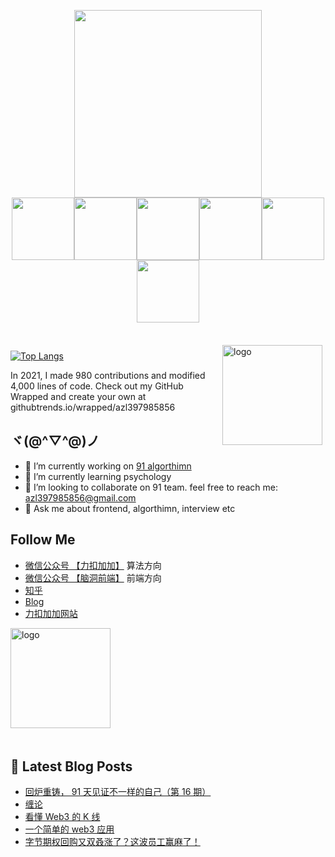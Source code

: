 

<p align="center">
  <img align='center' src='https://github.com/mayankchaudhary26/Cool-Readme-ideas/blob/master/data/octocat/daftpunktocat-guy.gif' width='300"'><br>
  <img src="https://media3.giphy.com/media/ln7z2eWriiQAllfVcn/200w.webp" width="100"><img src="https://i.giphy.com/media/LMt9638dO8dftAjtco/200.webp" width="100"><img src="https://i.giphy.com/media/eNAsjO55tPbgaor7ma/200w.webp" width="100"><img src="https://i.giphy.com/media/VgGthkhUvGgOit7Y9i/200.webp" width="100"><img src="https://media3.giphy.com/media/kdFc8fubgS31b8DsVu/giphy.webp" width="100"><img src="https://i.giphy.com/media/IdyAQJVN2kVPNUrojM/200.webp" width="100">
</p>
<br>


<img src="https://github-readme-stats.vercel.app/api?username=azl397985856&show_icons=true" alt="logo" height="160" align="right" style="margin: 5px; margin-bottom: 20px;" />

[![Top Langs](https://github-readme-stats.vercel.app/api/top-langs/?username=azl397985856)](https://github.com/azl397985856/leetcode)

In 2021, I made 980 contributions and modified 4,000 lines of code. Check out my GitHub Wrapped and create your own at githubtrends.io/wrapped/azl397985856

## ヾ(@^▽^@)ノ

- 🔭 I’m currently working on  [91 algorthimn](https://lucifer.ren/blog/2021/12/03/91algo-6/)
- 🌱 I’m currently learning psychology
- 👯 I’m looking to collaborate on 91 team. feel free to reach me: azl397985856@gmail.com
- 💬 Ask me about frontend, algorthimn, interview etc

##  Follow Me

- [微信公众号 【力扣加加】](https://tva1.sinaimg.cn/large/007S8ZIlly1gfcuzagjalj30p00dwabs.jpg) 算法方向
- [微信公众号 【脑洞前端】](https://tva1.sinaimg.cn/large/007S8ZIlly1gfxro1x125j30oz0dw43s.jpg) 前端方向
- [知乎](https://www.zhihu.com/people/lu-xiao-13-70)
- [Blog](https://lucifer.ren/blog/)
- [力扣加加网站](http://leetcode-solution.cn/) 

<img src="https://github-profile-trophy.vercel.app/?username=azl397985856&theme=flat&column=7" alt="logo" height="160" align="center" style="margin: auto; margin-bottom: 20px;" />

## 📕 Latest Blog Posts

<!-- BLOG-POST-LIST:START -->
- [回炉重铸， 91 天见证不一样的自己（第 16 期）](https://lucifer.ren/blog/2025/06/27/91algo-16/)
- [缠论](https://lucifer.ren/blog/2025/06/20/zen-k-line/)
- [看懂 Web3 的 K 线](https://lucifer.ren/blog/2025/06/10/web3-k-line/)
- [一个简单的 web3 应用](https://lucifer.ren/blog/2025/05/11/web-demo/)
- [字节期权回购又双叒涨了？这波员工赢麻了！](https://lucifer.ren/blog/2025/04/11/lc-3468/)
<!-- BLOG-POST-LIST:END -->


